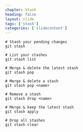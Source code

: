 ```yaml
---
chapter: Stash
heading: false
layout: slide
tags: ['stash']
categories: ['slidecontent']
---
```


	# Stash your pending changes
	git stash

	# List your stashes
	git stash list

	# Merge & delete the latest stash
	git stash pop

	# Merge & delete a stash
	git stash pop <name>

	# Remove a stash
	git stash drop <name>

	# Merge & keep the latest stash
	git stash apply

	# Drop all stashes
	git stash clear
